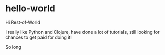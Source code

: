 # hello-world

Hi Rest-of-World

I really like Python and Clojure, have done a lot of tutorials, 
still looking for chances to get paid for doing it!

So long
